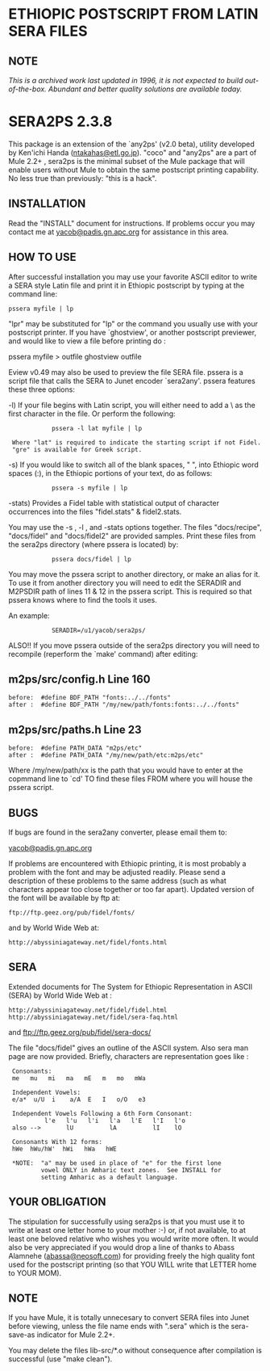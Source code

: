# ETHIOPIC POSTSCRIPT FROM LATIN SERA FILES

## NOTE
*This is a archived work last updated in 1996, it is not expected to
 build out-of-the-box.  Abundant and better quality solutions are
 available today.*


SERA2PS 2.3.8
=============

This package is an extension of the `any2ps' (v2.0 beta), utility developed by
Ken'ichi Handa (ntakahas@etl.go.jp).  "coco" and "any2ps" are a part of
Mule 2.2+ , sera2ps is the minimal subset of the Mule package that will enable
users without Mule to obtain the same postscript printing capability.
No less true than previously: "this is a hack".


INSTALLATION
------------

Read the "INSTALL" document for instructions.  If problems occur
you may contact me at yacob@padis.gn.apc.org for assistance in this
area.


HOW TO USE
----------

After successful installation you may use your favorite ASCII editor to write
a SERA style Latin file and print it in Ethiopic postscript by typing at the
command line:

	pssera myfile | lp

"lpr" may be substituted for "lp" or the command you usually use with your
postscript printer. If you have `ghostview', or another postscript previewer,
and would like to view a file before printing do :

   pssera myfile > outfile 
   ghostview outfile
 
Eview v0.49 may also be used to preview the file SERA file.  pssera is a
script file that calls the SERA to Junet encoder `sera2any'.  pssera
features these three options:


-l)  If your file begins with Latin script, you will either need to add a
     \ as the first character in the file.  Or perform the following:

                pssera -l lat myfile | lp

     Where "lat" is required to indicate the starting script if not Fidel.
     "gre" is available for Greek script.

-s)  If you would like to switch all of the blank spaces, " ", into Ethiopic
     word spaces (:), in the Ethiopic portions of your text, do as follows:


                pssera -s myfile | lp


-stats) Provides a Fidel table with statistical output of character
        occurrences into the files "fidel.stats" & fidel2.stats.

You may use the -s , -l , and -stats options together.
The files "docs/recipe", "docs/fidel" and "docs/fidel2" are provided samples.
Print these files from the sera2ps directory (where pssera is located) by:

                pssera docs/fidel | lp

You may move the pssera script to another directory, or make an alias for
it.  To use it from another directory you will need to edit the SERADIR
and M2PSDIR path of lines 11 & 12  in the pssera script.  This is required so
that pssera knows where to find the tools it uses.

An example:

                SERADIR=/u1/yacob/sera2ps/


ALSO!!  If you move pssera outside of the sera2ps directory you will need
to recompile (reperform the `make' command) after editing:

m2ps/src/config.h  Line 160
---------------------------
    before:  #define BDF_PATH "fonts:../../fonts"
    after :  #define BDF_PATH "/my/new/path/fonts:fonts:../../fonts"

m2ps/src/paths.h  Line 23
-------------------------
    before:  #define PATH_DATA "m2ps/etc"
    after :  #define PATH_DATA "/my/new/path/etc:m2ps/etc" 

Where /my/new/path/xx  is the path that you would have to enter at the
copmmand line to `cd' TO find these files FROM where you will house the
pssera script.



BUGS
----

If bugs are found in the sera2any converter, please email them to:

   yacob@padis.gn.apc.org

If problems are encountered with Ethiopic printing, it is most probably
a problem with the font and may be adjusted readily.  Please send a
description of these problems to the same address (such as what characters
appear too close together or too far apart).  Updated version of the
font will be available by ftp at: 

    ftp://ftp.geez.org/pub/fidel/fonts/

and by World Wide Web at:

    http://abyssiniagateway.net/fidel/fonts.html



SERA
----

Extended documents for The System for Ethiopic Representation in ASCII (SERA)
by World Wide Web at : 

    http://abyssiniagateway.net/fidel/fidel.html
    http://abyssiniagateway.net/fidel/sera-faq.html
and
    ftp://ftp.geez.org/pub/fidel/sera-docs/


The file "docs/fidel" gives an outline of the ASCII system.
Also sera man page are now provided.
Briefly, characters are representation goes like :

     Consonants:
     me   mu   mi   ma   mE   m   mo   mWa

     Independent Vowels:
     e/a*  u/U  i    a/A  E   I   o/O   e3

     Independent Vowels Following a 6th Form Consonant:
              l'e   l'u   l'i   l'a   l'E   l'I   l'o
     also -->       lU          lA          lI    lO

     Consonants With 12 forms:
     hWe  hWu/hW'  hWi   hWa   hWE

     *NOTE:  "a" may be used in place of "e" for the first lone
             vowel ONLY in Amharic text zones.  See INSTALL for
             setting Amharic as a default language.



YOUR OBLIGATION
---------------

The stipulation for successfully using sera2ps is that you must use it to
write at least one letter home to your mother :-) or, if not available, to at
least one beloved relative who wishes you would write more often.  It would
also be very appreciated if you would drop a line of thanks to Abass Alamnehe
(abassa@neosoft.com) for providing freely the high quality font used for the
postscript printing (so that YOU WILL write that LETTER home to YOUR MOM).  



NOTE 
----

If you have Mule, it is totally unnecesary to convert SERA files into Junet
before viewing, unless the file name ends with ".sera" which is the
sera-save-as indicator for Mule 2.2+.

You may delete the files lib-src/*.o without consequence after compilation
is successful (use "make clean").
